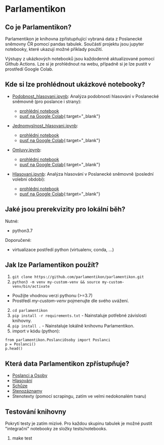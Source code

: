 Parlamentikon
==============================

Co je Parlamentikon?
--------------------
Parlamentikon je knihovna zpřístupňující vybraná data z Poslanecké sněmovny ČR pomocí pandas tabulek. Součástí projektu jsou jupyter notebooky, které ukazují možné příklady použití.

Výstupy z ukázkových notebooků jsou každodenně aktualizované pomocí Github Actions. Lze si je prohlédnout na webu, případně si je lze pustit v prostředí Google Colab.


Kde si lze prohlédnout ukázkové notebooky?
-------------------------------------------
* [Podobnost_hlasovani.ipynb](notebooks/Podobnost_hlasovani.ipynb): Analýza podobnosti hlasování v Poslanecké sněmovně (pro poslance i strany):
  - [prohlédni notebook](https://parlamentikon.github.io/parlamentikon/Podobnost_hlasovani.html)
  - [pusť na Google Colab](https://colab.research.google.com/github/parlamentikon/parlamentikon/blob/main/notebooks/Podobnost_hlasovani.ipynb){:target="_blank"}
* [Jednomyslnost_hlasovani.ipynb](notebooks/Jednomyslnost_hlasovani.ipynb):
  - [prohlédni notebook](https://parlamentikon.github.io/parlamentikon/Jednomyslnost_hlasovani.html)
  - [pusť na Google Colab](https://colab.research.google.com/github/parlamentikon/parlamentikon/blob/main/notebooks/Jednomyslnost_hlasovani.ipynb){:target="_blank"}
* [Omluvy.ipynb](notebooks/Omluvy.ipynb):
  - [prohlédni notebook](https://parlamentikon.github.io/parlamentikon/Omluvy.html)
  - [pusť na Google Colab](https://colab.research.google.com/github/parlamentikon/parlamentikon/blob/main/notebooks/Omluvy.ipynb){:target="_blank"}

* [Hlasovani.ipynb](notebooks/Hlasovani.ipynb): Analýza hlasování v Poslanecké sněmovně (poslední volební období):
  - [prohlédni notebook](https://parlamentikon.github.io/parlamentikon/Hlasovani.html)
  - [pusť na Google Colab](https://colab.research.google.com/github/parlamentikon/parlamentikon/blob/main/notebooks/Hlasovani.ipynb){:target="_blank"}


Jaké jsou prerekvizity pro lokální běh?
-----------------------
Nutné:
- python3.7

Doporučené:
- virtualizace postředí python (virtualenv, conda, ...)


Jak lze Parlamentikon použít?
-----------------------------

1. `git clone https://github.com/parlamentikon/parlamentikon.git`
3. `python3 -m venv my-custom-venv && source my-custom-venv/bin/activate`
 - Použijte vhodnou verzi pythonu (>=3.7)
 - Prostředí <i>my-custom-venv</i> pojmenujte dle svého uvážení.
2. `cd parlamentikon`
4. `pip install -r requirements.txt` - Nainstaluje potřebné závislosti knihovny.
4. `pip install .` - Nainstaluje lokálně knihovnu Parlamentikon.
5. import v kódu (python): 
```
from parlamentikon.PoslanciOsoby import Poslanci
p = Poslanci()
p.head()
```

Která data Parlamentikon zpřístupňuje?
--------------------------------------
* [Poslanci a Osoby](https://www.psp.cz/sqw/hp.sqw?k=1301)
* [Hlasování](https://www.psp.cz/sqw/hp.sqw?k=1302)
* [Schůze](https://www.psp.cz/sqw/hp.sqw?k=1308)
* [Stenozáznamy](https://www.psp.cz/sqw/hp.sqw?k=1310)
* Stenotexty (pomocí scrapingu, zatím ve velmi nedokonalém tvaru)


Testování knihovny
------------------
Pokrytí testy je zatím mizivé. Pro každou skupinu tabulek je možné pustit "integrační" notebooky ze složky tests/notebooks.

1. make test

